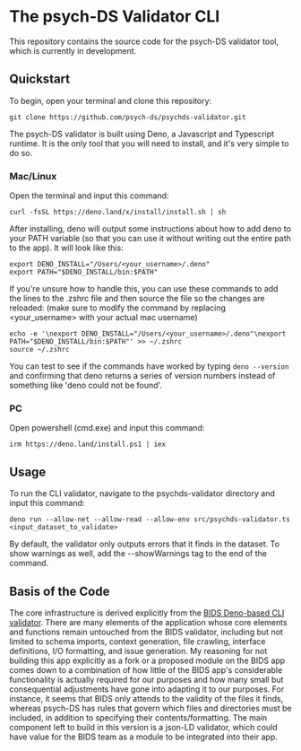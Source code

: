 # The psych-DS Validator CLI 

This repository contains the source code for the psych-DS validator tool, which is currently in development. 

## Quickstart

To begin, open your terminal and clone this repository:

`git clone https://github.com/psych-ds/psychds-validator.git`

The psych-DS validator is built using Deno, a Javascript and Typescript runtime. It is the only tool that you will need to install, and it's very simple to do so.

### Mac/Linux
Open the terminal and input this command:

`curl -fsSL https://deno.land/x/install/install.sh | sh`

After installing, deno will output some instructions about how to add deno to your PATH variable (so that you can use it without writing out the entire path to the app). It will look like this:

```
export DENO_INSTALL="/Users/<your_username>/.deno"
export PATH="$DENO_INSTALL/bin:$PATH"
```

 If you're unsure how to handle this, you can use these commands to add the lines to the .zshrc file and then source the file so the changes are reloaded:
 (make sure to modify the command by replacing <your_username> with your actual mac username)

```
echo -e '\nexport DENO_INSTALL="/Users/<your_username>/.deno"\nexport PATH="$DENO_INSTALL/bin:$PATH"' >> ~/.zshrc
source ~/.zshrc
```

You can test to see if the commands have worked by typing `deno --version` and confirming that deno returns a series of version numbers instead of something like 'deno could not be found'.

### PC
Open powershell (cmd.exe) and input this command:

`irm https://deno.land/install.ps1 | iex`



## Usage
To run the CLI validator, navigate to the psychds-validator directory and input this command:

`deno run --allow-net --allow-read --allow-env src/psychds-validator.ts <input_dataset_to_validate>`

By default, the validator only outputs errors that it finds in the dataset. To show warnings as well, add the --showWarnings tag to the end of the command.

## Basis of the Code
The core infrastructure is derived explicitly from the [BIDS Deno-based CLI validator](https://github.com/bids-standard/bids-validator/tree/master/bids-validator/src). There are many elements of the application whose core elements and functions remain untouched from the BIDS validator, including but not limited to schema imports, context generation, file crawling, interface definitions, I/O formatting, and issue generation. My reasoning for not building this app explicitly as a fork or a proposed module on the BIDS app comes down to a combination of how little of the BIDS app's considerable functionality is actually required for our purposes and how many small but consequential adjustments have gone into adapting it to our purposes. For instance, it seems that BIDS only attends to the validity of the files it finds, whereas psych-DS has rules that govern which files and directories must be included, in addition to specifying their contents/formatting. The main component left to build in this version is a json-LD validator, which could have value for the BIDS team as a module to be integrated into their app.
